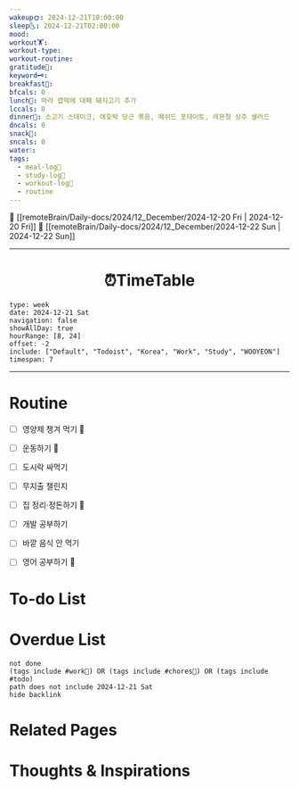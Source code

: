 ```yaml
---
wakeup🌞: 2024-12-21T10:00:00
sleep🌜: 2024-12-21T02:00:00
mood: 
workout🏋️: 
workout-type: 
workout-routine: 
gratitude🙏: 
keyword🗝️: 
breakfast🍳: 
bfcals: 0
lunch🍚: 마라 엽떡에 대패 돼지고기 추가
lccals: 0
dinner🥗: 소고기 스테이크, 애호박 당근 볶음, 메쉬드 포테이토, 레몬청 상추 샐러드
dncals: 0
snack🍬: 
sncals: 0
water💧: 
tags:
  - meal-log📝
  - study-log📓
  - workout-log💪
  - routine
---
```


🔺 [[remoteBrain/Daily-docs/2024/12_December/2024-12-20 Fri | 2024-12-20 Fri]]
🔻 [[remoteBrain/Daily-docs/2024/12_December/2024-12-22 Sun | 2024-12-22 Sun]]
___
<h1> <center>⏰TimeTable </center> </h1>

```gEvent
type: week
date: 2024-12-21 Sat
navigation: false
showAllDay: true
hourRange: [8, 24]
offset: -2
include: ["Default", "Todoist", "Korea", "Work", "Study", "WOOYEON"]
timespan: 7
```

--- 


# Routine 

- [ ] 영양제 챙겨 먹기 🔼 
- [ ] 운동하기 🔼 
- [ ] 도시락 싸먹기 
- [ ] 무지출 챌린지 
- [ ] 집 정리·정돈하기 🔼
- [ ] 개발 공부하기
- [ ] 바깥 음식 안 먹기 
- [ ] 영어 공부하기 🔼 


# To-do List


# Overdue List
```tasks
not done
(tags include #work💼) OR (tags include #chores🧺) OR (tags include #todo)
path does not include 2024-12-21 Sat
hide backlink
```

# Related Pages



# Thoughts & Inspirations


